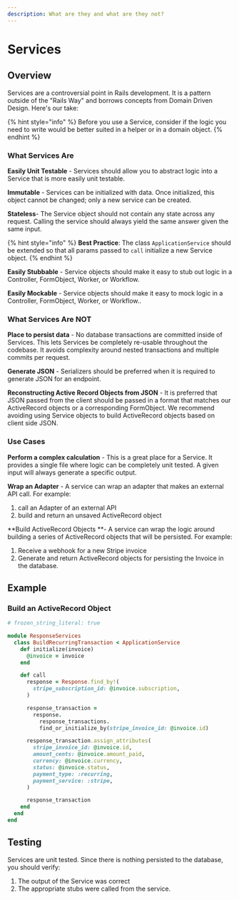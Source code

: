 ```yaml
---
description: What are they and what are they not?
---
```


# Services

## Overview

Services are a controversial point in Rails development. It is a pattern outside of the "Rails Way" and borrows concepts from Domain Driven Design. Here's our take:

{% hint style="info" %}
Before you use a Service, consider if the logic you need to write would be better suited in a helper or in a domain object.
{% endhint %}

### What Services Are

**Easily Unit Testable** - Services should allow you to abstract logic into a Service that is more easily unit testable.

**Immutable** - Services can be initialized with data. Once initialized, this object cannot be changed; only a new service can be created.

**Stateless**- The Service object should not contain any state across any request. Calling the service should always yield the same answer given the same input.

{% hint style="info" %}
**Best Practice**: The class `ApplicationService` should be extended so that all params passed to `call` initialize a new Service object.
{% endhint %}

**Easily Stubbable** - Service objects should make it easy to stub out logic in a Controller, FormObject, Worker, or Workflow.

**Easily Mockable** - Service objects should make it easy to mock logic in a Controller, FormObject, Worker, or Workflow..

### What Services Are NOT

**Place to persist data** - No database transactions are committed inside of Services. This lets Services be completely re-usable throughout the codebase. It avoids complexity around nested transactions and multiple commits per request.

**Generate JSON** - Serializers should be preferred when it is required to generate JSON for an endpoint.

**Reconstructing Active Record Objects from JSON** - It is preferred that JSON passed from the client should be passed in a format that matches our ActiveRecord objects or a corresponding FormObject. We recommend avoiding using Service objects to build ActiveRecord objects based on client side JSON.

### Use Cases

**Perform a complex calculation** - This is a great place for a Service. It provides a single file where logic can be completely unit tested. A given input will always generate a specific output.

**Wrap an Adapter** - A service can wrap an adapter that makes an external API call. For example:

1. call an Adapter of an external API
2. build and return an unsaved ActiveRecord object

\*\*Build ActiveRecord Objects \*\*- A service can wrap the logic around building a series of ActiveRecord objects that will be persisted. For example:

1. Receive a webhook for a new Stripe invoice
2. Generate and return ActiveRecord objects for persisting the Invoice in the database.

## Example <a href="#example" id="example"></a>

### Build an ActiveRecord Object

```ruby
# frozen_string_literal: true

module ResponseServices
  class BuildRecurringTransaction < ApplicationService
    def initialize(invoice)
      @invoice = invoice
    end

    def call
      response = Response.find_by!(
        stripe_subscription_id: @invoice.subscription,
      )

      response_transaction =
        response.
          response_transactions.
          find_or_initialize_by(stripe_invoice_id: @invoice.id)

      response_transaction.assign_attributes(
        stripe_invoice_id: @invoice.id,
        amount_cents: @invoice.amount_paid,
        currency: @invoice.currency,
        status: @invoice.status,
        payment_type: :recurring,
        payment_service: :stripe,
      )

      response_transaction
    end
  end
end
```

## Testing <a href="#testing" id="testing"></a>

Services are unit tested. Since there is nothing persisted to the database, you should verify:

1. The output of the Service was correct
2. The appropriate stubs were called from the service.
